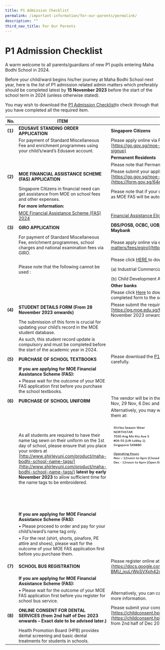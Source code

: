 ```yaml
---
title: P1 Admission Checklist
permalink: /important-information/for-our-parents/permalink/
description: ""
third_nav_title: For Our Parents
---
```

# **P1 Admission Checklist**

A warm welcome to all parents/guardians of new P1 pupils entering Maha Bodhi School in 2024. 

Before your child/ward begins his/her journey at Maha Bodhi School next year, here is the list of P1 admission related admin matters which preferably should be completed latest by **15 November 2023** before the start of the school term in 2024 (unless otherwise stated).

You may wish to download the [P1 Admission Checklist](/files/6_admin%20matters%20checklist%202023_11_02_nov%20(003)%20v1.pdf)to check through that you have completed all the required item.


| **No.**| **ITEM**| **INSTRUCTIONS**|
| -------- | -------- | -------- | 
| **(1)**| **EDUSAVE STANDING ORDER APPLICATION**| **Singapore Citizens**| |
| | For payment of Standard Miscellaneous Fee and enrichment programmes using your child’s/ward’s Edusave account.| Please apply online via FormSG (SingPass login required) at [https://go.gov.sg/moe-edusave-signup](https://go.gov.sg/moe-edusave-signup)
| |  | **Permanent Residents** |
|  | | Please note that Permanent Residents are not eligible for Edusave deduction.  |  |
| **(2)**| **MOE FINANCIAL ASSISTANCE SCHEME (FAS) APPLICATION**| Please submit your application online (SingPass Login required) at [https://go.gov.sg/moe-efas](https://form.gov.sg/64e2f8f73f582600139f54ac) |  |
|    | Singapore Citizens in financial need can get assistance from MOE on school fees and other expenses.| Please note that if your child is a ComCare recipient, you do not need to apply as MOE FAS will be auto-granted to ComCare beneficiaries.| |
|  | **For more information:** | |
|  | [MOE Financial Assistance Scheme (FAS) 2024](/files/moe%20financial%20assistance%20scheme%20(fas)%202024%20v1.pdf) | [Financial Assistance Eligibility Checker](https://www.moe.gov.sg/financial-matters/financial-assistance) |
| **(3)**| **GIRO APPLICATION**| **DBS/POSB, OCBC, UOB, HSBC, Standard Chartered Bank, Bank of China, Maybank**|  |
|  | For payment of Standard Miscellaneous Fee, enrichment programmes, school charges and national examination fees via GIRO.  |Please apply online via eGIRO  at [https://www.moe.gov.sg/financial-matters/fees/egiro](https://www.moe.gov.sg/financial-matters/fees/egiro) |
|  | | Please click [HERE ](/files/user%20guide%20for%20egiro%20application%20as%20at%204th%20sep%202023.pdf) to download the eGIRO User Guide. |
| |   Please note that the following cannot be used :  | (a) Industrial Commercial Bank of China (ICBC) | |
|  | |(b) Child Development Account (Baby Bonus Scheme)  |
|  |  | **Other banks** |
|  |  | Please click [Here](/files/to%20join%20giro%20with%20moe,%20bank%20account%20holder%20can%20use%20the%20following%20methods%20below.pdf) to download the GIRO application form and submit the completed form to the school General Office (Mon to Fri 8am to 5pm). |
| **(4)** | **STUDENT DETAILS FORM (From 28 November 2023 onwards)** | Please submit the required details at (SingPass Login required)  [https://pg.moe.edu.sg/forms/sdf](https://pg.moe.edu.sg/forms/sdf)  from 28 November 2023 onwards. |
|  | The submission of this form is crucial for updating your child’s record in the MOE student database. |  |
|  |  As such, this student record update is compulsory and must be completed before the start of the academic year in 2024. |  |
| **(5)** | **PURCHASE OF SCHOOL TEXTBOOKS** | Please download the [P1 Textbook List](/files/2024%20p1%20school%20textbooks%20list.pdf) and read the ordering instructions carefully. |
|  | **If you are applying for MOE Financial Assistance Scheme (FAS):**|  |
|  | •	Please wait for the outcome of your MOE FAS application first before you purchase the school textbooks. |  |
| **(6)**| **PURCHASE OF SCHOOL UNIFORM** | The vendor will be in the school to sell school uniforms from 9am to 3pm on 28 Nov, 29 Nov, 6 Dec and 11 Dec 2023. |
|  | As all students are required to have their name tag sewn on their uniform on the 1st day of school, please ensure that you place your orders at [http://www.shirleyuni.com/product/maha-bodhi-school-name-tags/](http://www.shirleyuni.com/product/maha-bodhi-school-name-tags/) **latest by early November 2023** to allow sufficient time for the name tags to be embroidered. |Alternatively, you may wish to purchase online at www.shirleyuni.com or visit them at: ![Shirley Season Address & Operation Hours](/images/shirley%20season%20address%20&%20operation%20hours.jpg)
|  | **If you are applying for MOE Financial Assistance Scheme (FAS):** |  |
|  | •	Please proceed to order and pay for your child’s/ward’s name tag only. |  |
|  | •	For the rest (shirt, shorts, pinafore, PE attire and shoes), please wait for the outcome of your MOE FAS application first before you purchase them. |
| **(7)** | **SCHOOL BUS REGISTRATION** | Please register online at [https://forms.gle/EriDn2Np1rHkfXn49](https://docs.google.com/forms/d/e/1FAIpQLSeoHnH7vxE0-BMU_ixuLrWpSVXph42qqJZtcptBY_TNdMPuvQ/viewform) |
|  | **If you are applying for MOE Financial Assistance Scheme (FAS):** |  |
|  | •	Please wait for the outcome of your MOE FAS application first before you register for school bus service. | Alternatively, you can call Ms Neo (8428 1061) or Mr Neo (6445 8088) for more information. |
| **(8)** | **ONLINE CONSENT FOR DENTAL SERVICES** **(from 2nd half of Dec 2023 onwards – Exact date to be advised later.)**  | Please submit your consent online at (SingPass Login required)  [https://childconsent.hpb.gov.sg/ship/process/SHIP/OnlineChildConsentPortal](https://childconsent.hpb.gov.sg/ship/process/SHIP/OnlineChildConsentPortal) from 2nd half of Dec 2023 onwards – Exact date to be advised later. |
|  | Health Promotion Board (HPB) provides dental screening and basic dental treatments for students in schools. |  |